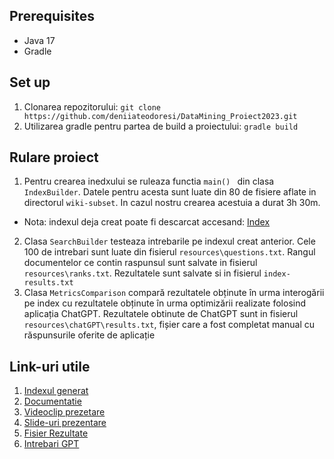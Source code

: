 ## Prerequisites
- Java 17
- Gradle

## Set up
1. Clonarea repozitorului: ```git clone https://github.com/deniiateodoresi/DataMining_Proiect2023.git```
2. Utilizarea gradle pentru partea de build a proiectului: ```gradle build```

## Rulare proiect
1. Pentru crearea inedxului se ruleaza functia ```main() ``` din clasa   ```IndexBuilder```. Datele pentru acesta sunt luate din 80 de fisiere aflate in directorul ```wiki-subset```. In cazul nostru crearea acestuia a durat 3h 30m.
- Nota: indexul deja creat poate fi descarcat accesand: [Index](https://ubbcluj-my.sharepoint.com/personal/denisa_ateodoresi_stud_ubbcluj_ro/_layouts/15/onedrive.aspx?id=%2Fpersonal%2Fdenisa%5Fateodoresi%5Fstud%5Fubbcluj%5Fro%2FDocuments%2FIndex%5FDataMining%5FProiect2023&ga=1) 
2. Clasa  ```SearchBuilder``` testeaza intrebarile pe indexul creat anterior. Cele 100 de intrebari sunt luate din fisierul ```resources\questions.txt```. Rangul documentelor ce contin raspunsul sunt salvate in fisierul ```resources\ranks.txt```. Rezultatele sunt salvate si in fisierul ```index-results.txt```
3. Clasa ```MetricsComparison```  compară rezultatele obținute în urma interogării pe index cu rezultatele
    obținute în urma optimizării realizate folosind aplicația ChatGPT. Rezultatele obtinute de ChatGPT sunt in fisierul ```resources\chatGPT\results.txt```, fișier care a fost
    completat manual cu răspunsurile oferite de aplicație

## Link-uri utile

1. [Indexul generat](https://ubbcluj-my.sharepoint.com/personal/denisa_ateodoresi_stud_ubbcluj_ro/_layouts/15/onedrive.aspx?id=%2Fpersonal%2Fdenisa%5Fateodoresi%5Fstud%5Fubbcluj%5Fro%2FDocuments%2FIndex%5FDataMining%5FProiect2023&ga=1)
2. [Documentatie](https://github.com/deniiateodoresi/DataMining_Proiect2023/blob/main/Documentatie%20-%20Building%20(a%20part%20of)%20Watson.pdf)
3. [Videoclip prezetare](https://github.com/deniiateodoresi/DataMining_Proiect2023/blob/main/Prezentare%20Video%20%20-%20Building%20(a%20part%20of)%20Watson.mkv)
4. [Slide-uri prezentare](https://github.com/deniiateodoresi/DataMining_Proiect2023/blob/main/Slides%20Prezentare%20-%20Building%20(a%20part%20of)%20Watson.pdf)
5. [Fisier Rezultate](https://github.com/deniiateodoresi/DataMining_Proiect2023/blob/main/index-results.txt)
6. [Intrebari GPT](https://chat.openai.com/share/9dcd7be8-1a04-459a-a27a-f04b5ea85a39)